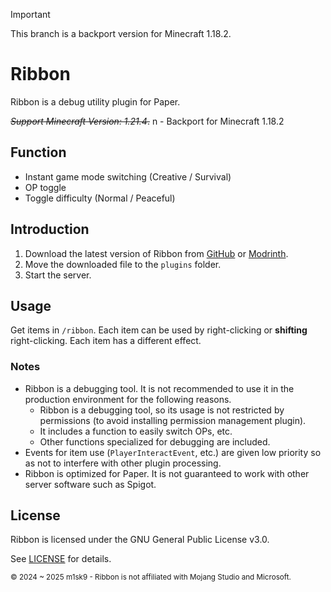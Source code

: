 > [!IMPORTANT]
>
> This branch is a backport version for Minecraft 1.18.2.

# Ribbon

Ribbon is a debug utility plugin for Paper.

~~*Support Minecraft Version: 1.21.4*.~~ n - Backport for Minecraft 1.18.2

## Function

- Instant game mode switching (Creative / Survival)
- OP toggle
- Toggle difficulty (Normal / Peaceful)

## Introduction

1. Download the latest version of Ribbon from [GitHub](https://github.com/m1sk9/Ribbon/releases/latest) or [Modrinth](https://modrinth.com/project/ribbon).
2. Move the downloaded file to the `plugins` folder.
3. Start the server.

## Usage

Get items in `/ribbon`. Each item can be used by right-clicking or **shifting** right-clicking. Each item has a different effect.

### Notes

- Ribbon is a debugging tool. It is not recommended to use it in the production environment for the following reasons.
    - Ribbon is a debugging tool, so its usage is not restricted by permissions (to avoid installing permission management plugin).
    - It includes a function to easily switch OPs, etc.
    - Other functions specialized for debugging are included.
- Events for item use (`PlayerInteractEvent`, etc.) are given low priority so as not to interfere with other plugin processing.
- Ribbon is optimized for Paper. It is not guaranteed to work with other server software such as Spigot.

## License

Ribbon is licensed under the GNU General Public License v3.0.

See [LICENSE](LICENSE) for details.

<sub>
  © 2024 ~ 2025 m1sk9 - Ribbon is not affiliated with Mojang Studio and Microsoft.
</sub>
